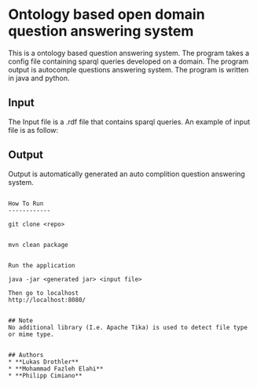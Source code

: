 
Ontology based open domain question answering system
================================================================

This is a ontology based question answering system. 
The program takes a config file containing sparql queries developed on a domain.
The program output is autocomple questions answering system.
The program is written in java and python.


Input
------------

The Input file is a .rdf file that contains sparql queries. An example of input file is as follow:




Output
------------
Output is automatically generated an auto complition question answering system. 
```

How To Run 
------------

git clone <repo> 


mvn clean package


Run the application

java -jar <generated jar> <input file>

Then go to localhost
http://localhost:8080/


## Note
No additional library (I.e. Apache Tika) is used to detect file type or mime type. 


## Authors
* **Lukas Drothler**
* **Mohammad Fazleh Elahi**
* **Philipp Cimiano**

